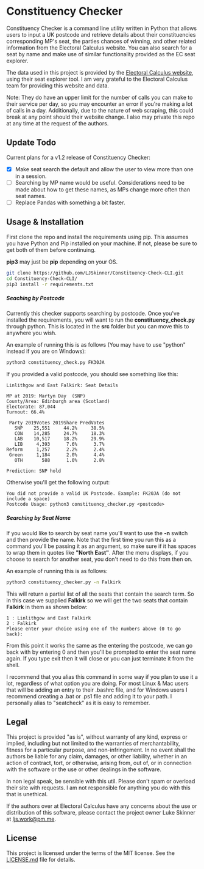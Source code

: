 # Constituency Checker

Constituency Checker is a command line utility written in Python that allows users to input a UK postcode and retrieve details about their constituencies corresponding MP's seat, the parties chances of winning, and other related information from the Electoral Calculus website. You can also search for a seat by name and make use of  similar functionality provided as the EC seat explorer. 

The data used in this project is provided by the [Electoral Calculus website](https://www.electoralcalculus.co.uk/newseatlookup.html), using their seat explorer tool. I am very grateful to the Electoral Calculus team for providing this website and data. 

Note: They do have an upper limit for the number of calls you can make to their service per day, so you may encounter an error if you're making a lot of calls in a day. Additionally, due to the nature of web scraping, this could break at any point should their website change. I also may private this repo at any time at the request of the authors.

## Update Todo
Current plans for a v1.2 release of Constituency Checker:
- [x] Make seat search the default and allow the user to view more than one in a session.
- [ ] Searching by MP name would be useful. Considerations need to be made about how to get these names, as MPs change more often than seat names.
- [ ] Replace Pandas with something a bit faster.

## Usage & Installation
First clone the repo and install the requirements using pip. This assumes you have Python and Pip installed on your machine. If not, please be sure to get both of them before continuing.

**pip3** may just be **pip** depending on your OS.

```bash
git clone https://github.com/LJSkinner/Constituency-Check-CLI.git
cd Constituency-Check-CLI/
pip3 install -r requirements.txt
```

##### Seaching by Postcode
Currently this checker supports searching by postcode. Once you've installed the requirements, you will want to run the **constituency_check.py** through python. This is located in the **src** folder but you can move this to anywhere you wish.

An example of running this is as follows (You may have to use "python" instead if you are on Windows):
```bash
python3 constituency_check.py FK30JA
```

If you provided a valid postcode, you should see something like this:
```
Linlithgow and East Falkirk: Seat Details

MP at 2019: Martyn Day  (SNP) 
County/Area: Edinburgh area (Scotland) 
Electorate: 87,044 
Turnout: 66.4% 

 Party 2019Votes 2019Share PredVotes
   SNP    25,551     44.2%     38.5%
   CON    14,285     24.7%     18.3%
   LAB    10,517     18.2%     29.9%
   LIB     4,393      7.6%      3.7%
Reform     1,257      2.2%      2.4%
 Green     1,184      2.0%      4.4%
   OTH       588      1.0%      2.8%

Prediction: SNP hold
```
Otherwise you'll get the following output:
```
You did not provide a valid UK Postcode. Example: FK20JA (do not include a space)
Postcode Usage: python3 constituency_checker.py <postcode>
```

##### Searching by Seat Name
If you would like to search by seat name you'll want to use the **-n** switch and then provide the name. Note that the first time you run this as a command you'll be passing it as an argument, so make sure if it has spaces to wrap them in quotes like **"North East"**. After the menu displays, if you choose to search for another seat, you don't need to do this from then on.

An example of running this is as follows:
```bash
python3 constituency_checker.py -n Falkirk
```

This will return a partial list of all the seats that contain the search term. So in this case we supplied **Falkirk** so we will get the two seats that contain **Falkirk** in them as shown below:
```
1 : Linlithgow and East Falkirk
2 : Falkirk
Please enter your choice using one of the numbers above (0 to go back):
```

From this point it works the same as the entering the postcode, we can go back with by entering 0 and then you'll be prompted to enter the seat name again. If you type exit then it will close or you can just terminate it from the shell.

I recommend that you alias this command in some way if you plan to use it a lot, regardless of what option you are doing. For most Linux & Mac users that will be adding an entry to their .bashrc file, and for Windows users I recommend creating a .bat or .ps1 file and adding it to your path. I personally alias to "seatcheck" as it is easy to remember. 

## Legal

This project is provided "as is", without warranty of any kind, express or implied, including but not limited to the warranties of merchantability, fitness for a particular purpose, and non-infringement. In no event shall the authors be liable for any claim, damages, or other liability, whether in an action of contract, tort, or otherwise, arising from, out of, or in connection with the software or the use or other dealings in the software.

In non legal speak, be sensible with this util. Please don't spam or overload their site with requests. I am not responsible for anything you do with this that is unethical. 

If the authors over at Electoral Calculus have any concerns about the use or distribution of this software, please contact the project owner Luke Skinner at ljs.work@pm.me.

## License

This project is licensed under the terms of the MIT license. See the [LICENSE.md](LICENSE.md) file for details.
